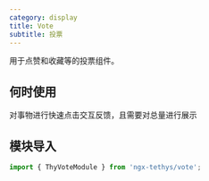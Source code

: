 ```yaml
---
category: display
title: Vote
subtitle: 投票
---
```

<div class="dg-alert dg-alert-info">用于点赞和收藏等的投票组件。</div>

## 何时使用

对事物进行快速点击交互反馈，且需要对总量进行展示

## 模块导入

``` ts
import { ThyVoteModule } from 'ngx-tethys/vote';
```

<examples />
